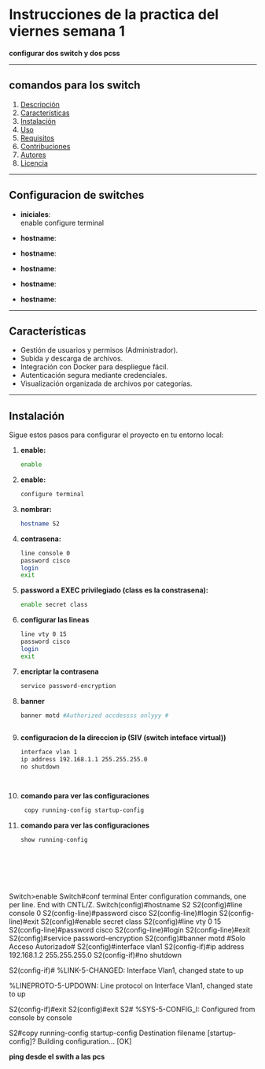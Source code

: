 # **Instrucciones de la practica del viernes semana 1**

**configurar dos switch y dos pcss** 

---

## **comandos para los switch**

1. [Descripción](#descripción)
2. [Características](#características)
3. [Instalación](#instalación)
4. [Uso](#uso)
5. [Requisitos](#requisitos)
6. [Contribuciones](#contribuciones')
7. [Autores](#autores)
8. [Licencia](#licencia)

---

## **Configuracion de switches**


- **iniciales**:  
enable
configure terminal 

- **hostname**:  


- **hostname**:  
- **hostname**:  
- **hostname**:  
- **hostname**:  









---

## **Características**

- Gestión de usuarios y permisos (Administrador).  
- Subida y descarga de archivos.  
- Integración con Docker para despliegue fácil.  
- Autenticación segura mediante credenciales.  
- Visualización organizada de archivos por categorías.  

---

## **Instalación**

Sigue estos pasos para configurar el proyecto en tu entorno local:





1. **enable:**
   ```bash
   enable


1. **enable:**
   ```bash
   configure terminal
   
1. **nombrar:**
   ```bash
   hostname S2

1. **contrasena:**
   ```bash
   line console 0
   password cisco 
   login
   exit

1. **password a EXEC privilegiado (class es la constrasena):**
   ```bash
   enable secret class


1. **configurar las lineas**
   ```bash
   line vty 0 15
   password cisco
   login
   exit

1. **encriptar la contrasena**
   ```bash
   service password-encryption

1. **banner**
   ```bash
   banner motd #Authorized accdessss onlyyy #
 
1. **configuracion de la direccion ip (SIV (switch inteface virtual))**
   ```bash
   interface vlan 1  
   ip address 192.168.1.1 255.255.255.0
   no shutdown




1. **comando para ver las configuraciones**
   ```bash
    copy running-config startup-config


1. **comando para ver las configuraciones**
   ```bash
   show running-config








Switch>enable
Switch#conf terminal
Enter configuration commands, one per line.  End with CNTL/Z.
Switch(config)#hostname S2
S2(config)#line console 0
S2(config-line)#password cisco
S2(config-line)#login
S2(config-line)#exit
S2(config)#enable secret class
S2(config)#line vty 0 15
S2(config-line)#password cisco
S2(config-line)#login
S2(config-line)#exit
S2(config)#service password-encryption 
S2(config)#banner motd #Solo Acceso Autorizado#
S2(config)#interface vlan1
S2(config-if)#ip address 192.168.1.2 255.255.255.0
S2(config-if)#no shutdown 

S2(config-if)#
%LINK-5-CHANGED: Interface Vlan1, changed state to up

%LINEPROTO-5-UPDOWN: Line protocol on Interface Vlan1, changed state to up

S2(config-if)#exit
S2(config)#exit
S2#
%SYS-5-CONFIG_I: Configured from console by console

S2#copy running-config startup-config 
Destination filename [startup-config]? 
Building configuration...
[OK]



**ping desde el swith a las pcs**

